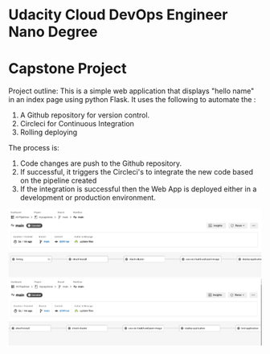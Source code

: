 # Udacity Cloud DevOps Engineer Nano Degree
# Capstone Project

Project outline:
This is a simple web application that displays "hello name" in an index page using python Flask.
It uses the following to automate the :
1. A Github repository for version control.
2. Circleci for Continuous Integration
3. Rolling deploying

The process is:
1. Code changes are push to the Github repository.
2. If successful, it triggers the Circleci's to integrate the new code based on the pipeline created
3. If the integration is successful then the Web App is deployed either in a development or production environment.


![Circleci Pipeline](/images/CCI_pipes_1.png)
![Circleci Pipeline](/images/CCI_pipes_2.png)
